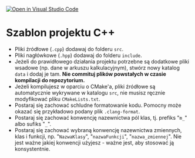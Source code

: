 [![Open in Visual Studio Code](https://classroom.github.com/assets/open-in-vscode-2e0aaae1b6195c2367325f4f02e2d04e9abb55f0b24a779b69b11b9e10269abc.svg)](https://classroom.github.com/online_ide?assignment_repo_id=17023716&assignment_repo_type=AssignmentRepo)
# Szablon projektu C++

- Pliki źródłowe (`.cpp`) dodawaj do folderu `src`.
- Pliki nagłówkowe (`.hpp`) dodawaj do folderu `include`.
- Jeżeli do prawidłowego działania projektu potrzebne są dodatkowe pliki wsadowe (np. dane w arkuszu kalkulacyjnym), stwórz nowy katalog `data` i dodaj je tam. **Nie commituj plików powstałych w czasie kompilacji do repozytorium.**
- Jeżeli kompilujesz w oparciu o CMake'a, pliki źródłowe są automatycznie wykrywane w katalogu `src`, nie musisz ręcznie modyfikować pliku `CMakeLists.txt`.
- Postaraj się zachować schludne formatowanie kodu. Pomocny może okazać się przykładowo podany plik `.clang-format`.
- Postaraj się zachować konwencję nazewnictwa pól klas, tj. prefiks "`m_`" albo sufiks "`_`".
- Postaraj się zachować wybraną konwencję nazewnictwa zmiennych, klas i funkcji, np. "`NazwaKlasy`", "`nazwaFunkcji`", "`nazwa_zmiennej`". Nie jest ważne jakiej konwencji użyjesz - ważne jest, aby stosować ją konsystentnie.
